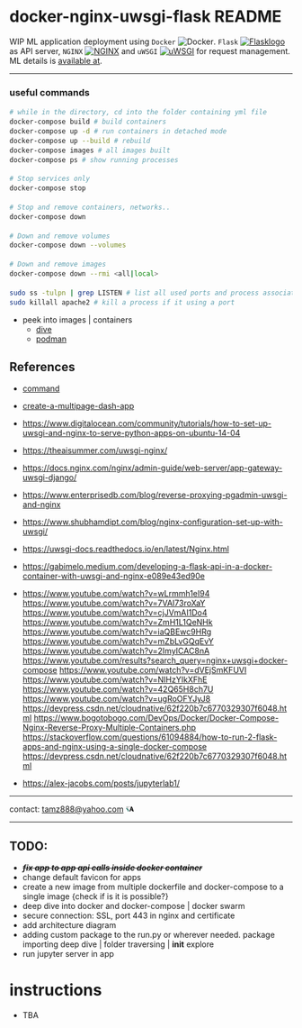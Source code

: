 # docker-nginx-uwsgi-flask README
WIP
ML application deployment using `Docker` <img src="https://upload.wikimedia.org/wikipedia/en/thumb/f/f4/Docker_logo.svg/120px-Docker_logo.svg.png" alt="Docker" height="5%" width="5%">. `Flask` [<img src= "https://upload.wikimedia.org/wikipedia/commons/thumb/3/3c/Flask_logo.svg/120px-Flask_logo.svg.png" alt="Flasklogo" height="5%" width="5%" title="Flask">](https://github.com/pallets/flask) as API server, `NGINX` [<img src="https://upload.wikimedia.org/wikipedia/commons/thumb/c/c5/Nginx_logo.svg/120px-Nginx_logo.svg.png" alt="NGINX" height="5%" width="5%">](https://hg.nginx.org/nginx) and `uWSGI` [<img src="https://www.fullstackpython.com/img/logos/uwsgi.png" alt="uWSGI" height="5%" width="5%">](https://github.com/unbit/uwsgi) for request management.
ML details is [available at](https://github.com/tamjid-ahsan/capstone_customer_churn).

___ 
### useful commands

```bash
# while in the directory, cd into the folder containing yml file
docker-compose build # build containers
docker-compose up -d # run containers in detached mode 
docker-compose up --build # rebuild 
docker-compose images # all images built
docker-compose ps # show running processes

# Stop services only
docker-compose stop

# Stop and remove containers, networks..
docker-compose down 

# Down and remove volumes
docker-compose down --volumes 

# Down and remove images
docker-compose down --rmi <all|local> 

sudo ss -tulpn | grep LISTEN # list all used ports and process associated
sudo killall apache2 # kill a process if it using a port
```
- peek into images | containers
    - [dive](https://github.com/wagoodman/dive)
    - [podman](https://podman.io/)

## References
- [command](https://www.cyberciti.biz/faq/unix-linux-check-if-port-is-in-use-command/)
- [create-a-multipage-dash-app](https://medium.com/@mcmanus_data_works/how-to-create-a-multipage-dash-app-261a8699ac3f)
- https://www.digitalocean.com/community/tutorials/how-to-set-up-uwsgi-and-nginx-to-serve-python-apps-on-ubuntu-14-04
- https://theaisummer.com/uwsgi-nginx/
- https://docs.nginx.com/nginx/admin-guide/web-server/app-gateway-uwsgi-django/
- https://www.enterprisedb.com/blog/reverse-proxying-pgadmin-uwsgi-and-nginx
- https://www.shubhamdipt.com/blog/nginx-configuration-set-up-with-uwsgi/
- https://uwsgi-docs.readthedocs.io/en/latest/Nginx.html
- https://gabimelo.medium.com/developing-a-flask-api-in-a-docker-container-with-uwsgi-and-nginx-e089e43ed90e
- https://www.youtube.com/watch?v=wLrmmh1eI94
https://www.youtube.com/watch?v=7VAI73roXaY
https://www.youtube.com/watch?v=cjJVmAI1Do4
https://www.youtube.com/watch?v=ZmH1L1QeNHk
https://www.youtube.com/watch?v=iaQBEwc9HRg
https://www.youtube.com/watch?v=mZbLvGQqEvY
https://www.youtube.com/watch?v=2ImyICAC8nA
https://www.youtube.com/results?search_query=nginx+uwsgi+docker-compose
https://www.youtube.com/watch?v=dVEjSmKFUVI
https://www.youtube.com/watch?v=NIHzYIkXFhE
https://www.youtube.com/watch?v=42Q65H8ch7U
https://www.youtube.com/watch?v=ugRoOFYJyJ8
https://devpress.csdn.net/cloudnative/62f220b7c6770329307f6048.html
https://www.bogotobogo.com/DevOps/Docker/Docker-Compose-Nginx-Reverse-Proxy-Multiple-Containers.php
https://stackoverflow.com/questions/61094884/how-to-run-2-flask-apps-and-nginx-using-a-single-docker-compose
https://devpress.csdn.net/cloudnative/62f220b7c6770329307f6048.html

- https://alex-jacobs.com/posts/jupyterlab1/



___
contact: <a href="mailto:tamz888@yahoo.com">tamz888@yahoo.com</a> [<img src="./flask/app/data/TAlogo1.png" alt="TA" height="3%" width="3%">](http://linkedin.com/in/tamjidahsan/)
___

## TODO:

- <s>***fix app to app api calls inside docker container***</s>
- change default favicon for apps
- create a new image from multiple dockerfile and docker-compose to a single image {check if is it is possible?}
- deep dive into docker and docker-compose | docker swarm
- secure connection: SSL, port 443 in nginx and certificate
- add architecture diagram
- adding custom package to the run.py or wherever needed. package importing deep dive | folder traversing | __init__ explore
- run jupyter server in app 

# instructions

- TBA